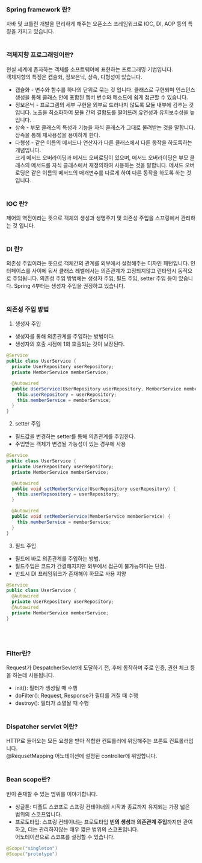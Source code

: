 ### Spring framework 란?
자바 및 코틀린 개발을 편리하게 해주는 오픈소스 프레임워크로 IOC, DI, AOP 등의 특징을 가지고 있습니다.
<br><br>

### 객체지향 프로그래밍이란?
현실 세계에 존자하는 객체를 소프트웨어에 표현하는 프로그래밍 기법입니다.<br>
객체지향의 특징은 캡슐화, 정보은닉, 상속, 다형성이 있습니다.
- 캡슐화 - 변수와 함수를 하나의 단위로 묶는 것 입니다. 클래스로 구현되며 인스턴스 생성을 통해 클래스 안에 포함된 멤버 변수와 메소드에 쉽게 접근할 수 있습니다.
- 정보은닉 - 프로그램의 세부 구현을 외부로 드러나지 않도록 모듈 내부에 감추는 것 입니다. 노출을 최소화하여 모듈 간의 결합도를 떨어뜨려 유연성과 유지보수성을 높입니다.
- 상속 - 부모 클래스의 특성과 기능을 자식 클래스가 그대로 물려받는 것을 말합니다. 상속을 통해 재사용성을 용이하게 한다.
- 다형성 - 같은 이름의 메서드나 연산자가 다른 클래스에서 다른 동작을 하도록하는 개념입니다.<br>
크게 메서드 오버라이딩과 메서드 오버로딩이 있으며, 메서드 오버라이딩은 부모 클래스의 메서드를 자식 클래스에서 재정의하여 사용하는 것을 말합니다. 메서드 오버로딩은 같은 이름의 메서드의 매개변수를 다르게 하여 다른 동작을 하도록 하는 것 입니다.
<br><br>

### IOC 란?
제어의 역전이라는 뜻으로 객체의 생성과 생명주기 및 의존성 주입을 스프링에서 관리하는 것 입니다.
<br><br>
### DI 란?
의존성 주입이라는 뜻으로 객체간의 관계를 외부에서 설정해주는 디자인 패턴입니다. 인터페이스를 사이에 둬서 클래스 레벨에서는 의존관계가 고정되지않고 런타임시 동적으로 주입됩니다.
의존성 주입 방법에는 생성자 주입, 필드 주입, setter 주입 등이 있습니다. Spring 4부터는 생성자 주입을 권장하고 있습니다. 
<br><br>
### 의존성 주입 방법
1. 생성자 주입
- 생성자를 통해 의존관계를 주입하는 방법이다.
- 생성자의 호출 시점에 1회 호출되는 것이 보장된다.
```java
@Service
public class UserService {
  private UserRepository userRepository;
  private MemberService memberService;

  @Autowired
  public UserService(UserRepository userRepository, MemberService memberService) {
    this.userRepository = userRepository;
    this.memberService = memberService;
  }
}
```
2. setter 주입
- 필드값을 변경하는 setter를 통해 의존관계를 주입한다.
- 주입받는 객체가 변경될 가능성이 있는 경우에 사용
```java
@Service
public class UserService {
  private UserRepository userRepository;
  private MemberService memberService;

  @Autowired
  public void setMemberService(UserRepository userRepository) {
    this.userRepsository = userRepository; 
  }

  @Autowired
  public void setMemberService(MemberService memberService) {
    this.memberService = memberService;
  }
}
```
3. 필드 주입
- 필드에 바로 의존관계를 주입하는 방법.
- 필드주입은 코드가 간결해지지만 외부에서 접근이 불가능하다는 단점.
- 반드시 DI 프레임워크가 존재해야 하므로 사용 지양
```java
@Service
public class UserService {
  @Autowired
  private UserRepository userRepository;
  @Autowired
  private MemberService memberService;
}
```
<br><br>
### Filter란?
Request가 DespatcherSevlet에 도달하기 전, 후에 동작하며 주로 인증, 권한 체크 등을 하는데 사용됩니다.<br>
- init(): 필터가 생성될 때 수행
- doFilter(): Request, Response가 필터를 거칠 때 수행
- destroy(): 필터가 소멸될 때 수행
<br><br>

### Dispatcher servlet 이란?
HTTP로 들어오는 모든 요청을 받아 적합한 컨트롤러에 위임해주는 프론트 컨트롤러입니다.<br>
@RequsetMapping 어노테이션에 설정된 controller에 위임합니다.
<br><br>
### Bean scope란?
빈이 존재할 수 있는 범위를 이야기합니다.<br>
- 싱글톤: 디폴트 스코프로 스프링 컨테이너의 시작과 종료까지 유지되는 가장 넓은 범위의 스코프입니다.
- 프로토타입: 스프링 컨테이너는 프로토타입 **빈의 생성**과 **의존관계 주입**까지만 관여하고, 더는 관리하지않는 매우 짧은 범위의 스코프입니다.<br>
어노테이션으로 스코프를 설정할 수 있습니다.
```java
@Scope("singleton")
@Scope("prototype")
```

